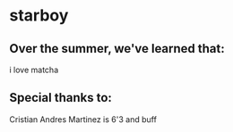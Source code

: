 # starboy

## Over the summer, we've learned that: 

i love matcha

## Special thanks to: 

Cristian Andres Martinez is 6'3 and buff

